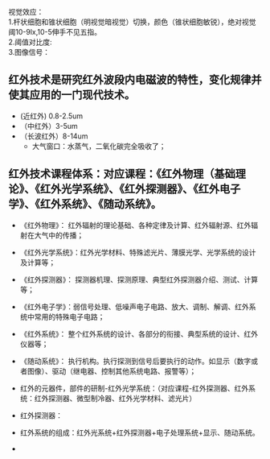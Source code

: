 视觉效应：    
  1.杆状细胞和锥状细胞（明视觉暗视觉）切换，颜色（锥状细胞敏锐），绝对视觉阈10-9lx,10-5伸手不见五指。  
  2.阈值对比度:  
  3.图像信号：
## 红外技术是研究红外波段内电磁波的特性，变化规律并使其应用的一门现代技术。  
  - (近红外) 0.8-2.5um  
  - （中红外）3-5um  
  - （长波红外）8-14um  
    - 大气窗口：水蒸气，二氧化碳完全吸收了；  
    
## 红外技术课程体系：对应课程：《红外物理（基础理论》、《红外光学系统》、《红外探测器》、《红外电子学》、《红外系统》、《随动系统》。
  - 《红外物理》：    红外辐射的理论基础、各种定律及计算、红外辐射源、红外辐射在大气中的传播；    
  
  - 《红外光学系统》：红外光学材料、特殊滤光片、薄膜光学、光学系统的设计及计算等；    
  
  - 《红外探测器》：  探测器机理、探测原理、典型红外探测器介绍、测试、计算等；    
  
  - 《红外电子学》：弱信号处理、低噪声电子电路、放大、调制、解调、红外系统中常用的特殊电子电路；    
  
  - 《红外系统》：  整个红外系统的设计、各部分的衔接、典型系统的设计、红外仪器等；  
  
  - 《随动系统》：  执行机构。执行探测到信号后要执行的动作。如显示（数字或者图像）、驱动（继电器、控制其他系统电路、报警等）；
  
  - 红外的元器件，部件的研制-红外光学系统：（对应课程-红外探测器、红外系统：红外探测器、微型制冷器、红外光学材料、滤光片）    
  - 红外探测器：  
  - 红外系统的组成：红外光系统+红外探测器+电子处理系统+显示、随动系统。  
  - 
